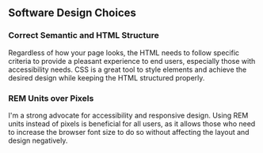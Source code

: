 ## Software Design Choices

### Correct Semantic and HTML Structure

Regardless of how your page looks, the HTML needs to follow specific criteria to provide a pleasant experience to end users, especially those with accessibility needs. CSS is a great tool to style elements and achieve the desired design while keeping the HTML structured properly.

### REM Units over Pixels

I'm a strong advocate for accessibility and responsive design. Using REM units instead of pixels is beneficial for all users, as it allows those who need to increase the browser font size to do so without affecting the layout and design negatively.
